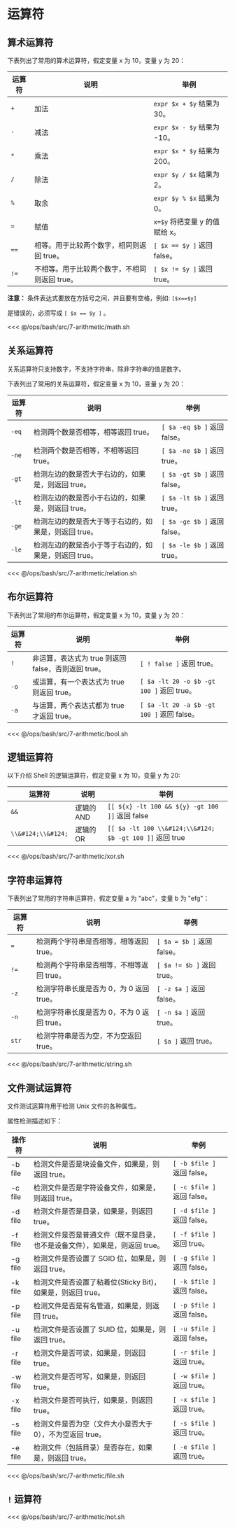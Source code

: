 # 运算符

## 算术运算符

下表列出了常用的算术运算符，假定变量 x 为 10，变量 y 为 20：

| 运算符  | 说明                        | 举例                        |
|------|---------------------------|---------------------------|
| `+`  | 加法                        | `expr $x + $y`  结果为 30。   |
| `-`  | 减法                        | `expr $x - $y`  结果为 -10。  |
| `*`  | 乘法                        | `expr $x * $y`  结果为 200。  |
| `/`  | 除法                        | `expr $y / $x`  结果为 2。    |
| `%`  | 取余                        | `expr $y % $x`  结果为 0。    |
| `=`  | 赋值                        | `x=$y`  将把变量 y 的值赋给 x。    |
| `==` | 相等。用于比较两个数字，相同则返回 true。   | `[ $x == $y ]`  返回 false。 |
| `!=` | 不相等。用于比较两个数字，不相同则返回 true。 | `[ $x != $y ]`  返回 true。  |

**注意：** 条件表达式要放在方括号之间，并且要有空格，例如: `[$x==$y]`

是错误的，必须写成 `[ $x == $y ]` 。

<<< @/ops/bash/src/7-arithmetic/math.sh


## 关系运算符

关系运算符只支持数字，不支持字符串，除非字符串的值是数字。

下表列出了常用的关系运算符，假定变量 x 为 10，变量 y 为 20：

| 运算符   | 说明                            | 举例                         |
|-------|-------------------------------|----------------------------|
| `-eq` | 检测两个数是否相等，相等返回 true。          | `[ $a -eq $b ]` 返回 false。  |
| `-ne` | 检测两个数是否相等，不相等返回 true。         | `[ $a -ne $b ]`  返回 true。  |
| `-gt` | 检测左边的数是否大于右边的，如果是，则返回 true。   | `[ $a -gt $b ]`  返回 false。 |
| `-lt` | 检测左边的数是否小于右边的，如果是，则返回 true。   | `[ $a -lt $b ]`  返回 true。  |
| `-ge` | 检测左边的数是否大于等于右边的，如果是，则返回 true。 | `[ $a -ge $b ]`  返回 false。 |
| `-le` | 检测左边的数是否小于等于右边的，如果是，则返回 true。 | `[ $a -le $b ]` 返回 true。   |

<<< @/ops/bash/src/7-arithmetic/relation.sh


## 布尔运算符

下表列出了常用的布尔运算符，假定变量 x 为 10，变量 y 为 20：

| 运算符  | 说明                                 | 举例                                       |
|------|------------------------------------|------------------------------------------|
| `!`  | 非运算，表达式为 true 则返回 false，否则返回 true。 | `[ ! false ]`  返回 true。                  |
| `-o` | 或运算，有一个表达式为 true 则返回 true。         | `[ $a -lt 20 -o $b -gt 100 ]`  返回 true。  |
| `-a` | 与运算，两个表达式都为 true 才返回 true。         | `[ $a -lt 20 -a $b -gt 100 ]`  返回 false。 |

<<< @/ops/bash/src/7-arithmetic/bool.sh


## 逻辑运算符

以下介绍 Shell 的逻辑运算符，假定变量 x 为 10，变量 y 为 20:

| 运算符                | 说明      | 举例                                                      |
|--------------------|---------|---------------------------------------------------------|
| `&&`               | 逻辑的 AND | `[[ ${x} -lt 100 && ${y} -gt 100 ]]`  返回 false          |
| `\\&#124;\\&#124;` | 逻辑的 OR  | `[[ $a -lt 100 \\&#124;\\&#124; $b -gt 100 ]]`  返回 true |

<<< @/ops/bash/src/7-arithmetic/xor.sh


## 字符串运算符

下表列出了常用的字符串运算符，假定变量 a 为 "abc"，变量 b 为 "efg"：

| 运算符   | 说明                         | 举例                       |
|-------|----------------------------|--------------------------|
| `=`   | 检测两个字符串是否相等，相等返回 true。     | `[ $a = $b ]`  返回 false。 |
| `!=`  | 检测两个字符串是否相等，不相等返回 true。    | `[ $a != $b ]`  返回 true。 |
| `-z`  | 检测字符串长度是否为 0，为 0 返回 true。  | `[ -z $a ]`  返回 false。   |
| `-n`  | 检测字符串长度是否为 0，不为 0 返回 true。 | `[ -n $a ]`  返回 true。    |
| `str` | 检测字符串是否为空，不为空返回 true。      | `[ $a ]`  返回 true。       |

<<< @/ops/bash/src/7-arithmetic/string.sh


## 文件测试运算符

文件测试运算符用于检测 Unix 文件的各种属性。

属性检测描述如下：

| 操作符     | 说明                                       | 举例                        |
|---------|------------------------------------------|---------------------------|
| -b file | 检测文件是否是块设备文件，如果是，则返回 true。               | `[ -b $file ]`  返回 false。 |
| -c file | 检测文件是否是字符设备文件，如果是，则返回 true。              | `[ -c $file ]`  返回 false。 |
| -d file | 检测文件是否是目录，如果是，则返回 true。                  | `[ -d $file ]`  返回 false。 |
| -f file | 检测文件是否是普通文件（既不是目录，也不是设备文件），如果是，则返回 true。 | `[ -f $file ]`  返回 true。  |
| -g file | 检测文件是否设置了 SGID 位，如果是，则返回 true。           | `[ -g $file ]`  返回 false。 |
| -k file | 检测文件是否设置了粘着位(Sticky Bit)，如果是，则返回 true。   | `[ -k $file ]` 返回 false。  |
| -p file | 检测文件是否是有名管道，如果是，则返回 true。                | `[ -p $file ]`  返回 false。 |
| -u file | 检测文件是否设置了 SUID 位，如果是，则返回 true。           | `[ -u $file ]`  返回 false。 |
| -r file | 检测文件是否可读，如果是，则返回 true。                   | `[ -r $file ]`  返回 true。  |
| -w file | 检测文件是否可写，如果是，则返回 true。                   | `[ -w $file ]`  返回 true。  |
| -x file | 检测文件是否可执行，如果是，则返回 true。                  | `[ -x $file ]`  返回 true。  |
| -s file | 检测文件是否为空（文件大小是否大于 0），不为空返回 true。         | `[ -s $file ]`  返回 true。  |
| -e file | 检测文件（包括目录）是否存在，如果是，则返回 true。             | `[ -e $file ]`  返回 true。  |

<<< @/ops/bash/src/7-arithmetic/file.sh


## `!` 运算符

<<< @/ops/bash/src/7-arithmetic/not.sh


